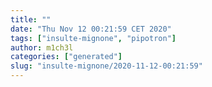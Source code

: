 ```yaml
---
title: ""
date: "Thu Nov 12 00:21:59 CET 2020"
tags: ["insulte-mignone", "pipotron"]
author: m1ch3l
categories: ["generated"]
slug: "insulte-mignone/2020-11-12-00:21:59"
---
```



